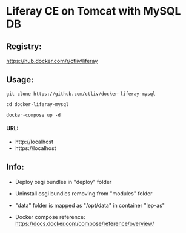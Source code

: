 Liferay CE on Tomcat with MySQL DB
==================================

## Registry:

https://hub.docker.com/r/ctliv/liferay

## Usage:

```
git clone https://github.com/ctliv/docker-liferay-mysql

cd docker-liferay-mysql

docker-compose up -d
```

#### URL:

- http://localhost
- https://localhost

## Info:

- Deploy osgi bundles in "deploy" folder

- Uninstall osgi bundles removing from "modules" folder

- "data" folder is mapped as "/opt/data" in container "lep-as"

- Docker compose reference: https://docs.docker.com/compose/reference/overview/

